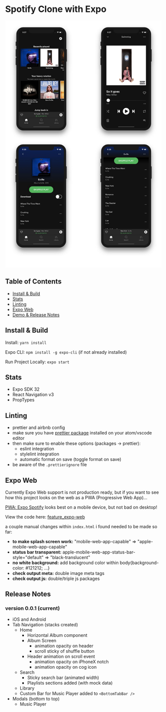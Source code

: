 # Spotify Clone with Expo

<p align="center">
  <img src="screenshots/screenshare-4.jpg?raw=true" />
</p>

## Table of Contents

- [Install & Build](#install--build)
- [Stats](#stats)
- [Linting](#linting)
- [Expo Web](#expo-web)
- [Demo & Release Notes](#release-notes)

## Install & Build

Install: `yarn install`

Expo CLI: `npm install -g expo-cli` (if not already installed)

Run Project Locally: `expo start`

## Stats

- Expo SDK 32
- React Navigation v3
- PropTypes

## Linting

- prettier and airbnb config
- make sure you have [prettier package](https://atom.io/packages/prettier-atom) installed on your atom/vscode editor
- then make sure to enable these options (packages → prettier):
  - eslint integration
  - stylelint integration
  - automatic format on save (toggle format on save)
- be aware of the `.prettierignore` file

## Expo Web

Currently Expo Web support is not production ready, but if you want to see how this project looks on the web as a PWA (Progressive Web App)...

[PWA: Expo Spotify](https://expo-spotify.calebnance.now.sh) looks best on a mobile device, but not bad on desktop!

View the code here: [feature_expo-web](https://github.com/calebnance/expo-spotify/tree/feature_expo-web)

a couple manual changes within `index.html` i found needed to be made so far:
- **to make splash screen work:** "mobile-web-app-capable" => "apple-mobile-web-app-capable"
- **status bar transparent:** apple-mobile-web-app-status-bar-style="default" => "black-translucent"
- **no white background:** add background color within body{background-color: #121212; ...}
- **check output meta:** double image meta tags
- **check output js:** double/triple js packages

## Release Notes

### version 0.0.1 (current)

- iOS and Android
- Tab Navigation (stacks created)
  - Home
    - Horizontal Album component
    - Album Screen
      - animation opacity on header
      - scroll sticky of shuffle button
    - Header animation on scroll event
      - animation opacity on iPhoneX notch
      - animation opacity on cog icon
  - Search
    - Sticky search bar (animated width)
    - Playlists sections added (with mock data)
  - Library
  - Custom Bar for Music Player added to `<BottomTabBar />`
- Modals (bottom to top)
  - Music Player
